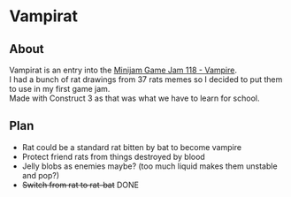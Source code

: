 # Vampirat

## About

Vampirat is an entry into the [Minijam Game Jam 118 - Vampire](https://itch.io/jam/mini-jam-118-vampires/).  
I had a bunch of rat drawings from 37 rats memes so I decided to put them to use in my first game jam.  
Made with Construct 3 as that was what we have to learn for school.  

## Plan

- Rat could be a standard rat bitten by bat to become vampire
- Protect friend rats from things destroyed by blood
- Jelly blobs as enemies maybe? (too much liquid makes them unstable and pop?)
- ~~Switch from rat to rat-bat~~ DONE  
